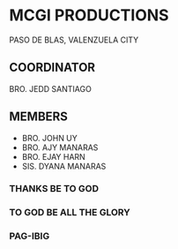# MCGI PRODUCTIONS
PASO DE BLAS, VALENZUELA CITY

## COORDINATOR
BRO. JEDD SANTIAGO

## MEMBERS
- BRO. JOHN UY
- BRO. AJY MANARAS
- BRO. EJAY HARN
- SIS. DYANA MANARAS


### THANKS BE TO GOD
### TO GOD BE ALL THE GLORY
### PAG-IBIG
